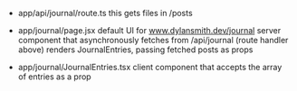 - app/api/journal/route.ts
this gets files in /posts

- app/journal/page.jsx
default UI for www.dylansmith.dev/journal
server component that asynchronously fetches from /api/journal (route handler above)
renders JournalEntries, passing fetched posts as props

- app/journal/JournalEntries.tsx
client component that accepts the array of entries as a prop